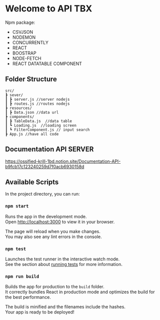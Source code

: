

# Welcome to API TBX
Npm package:
- CSVJSON
- NODEMON
- CONCURRENTLY
- REACT 
- BOOSTRAP
- NODE-FETCH
- REACT DATATABLE COMPONENT

## Folder Structure
````
src/
┣ sever/
┃ ┣ server.js //server nodejs
┃ ┣ routes.js //routes nodejs
┣ resources/
┃ ┣ Data.json //data url
┣ components/
┃ ┣ TableData.js  //data table
┃ ┗ Loading.js  //loading screen
┃ ┗ FilterComponent.js // input search
┣ App.js //have all code
````
## Documentation API SERVER

https://ossified-krill-1bd.notion.site/Documentation-API-b9fcb17c123240259d7f0acb6930158d

## Available Scripts

In the project directory, you can run:

### `npm start`

Runs the app in the development mode.\
Open [http://localhost:3000](http://localhost:3000) to view it in your browser.

The page will reload when you make changes.\
You may also see any lint errors in the console.

### `npm test`

Launches the test runner in the interactive watch mode.\
See the section about [running tests](https://facebook.github.io/create-react-app/docs/running-tests) for more information.

### `npm run build`

Builds the app for production to the `build` folder.\
It correctly bundles React in production mode and optimizes the build for the best performance.

The build is minified and the filenames include the hashes.\
Your app is ready to be deployed!